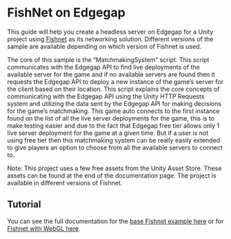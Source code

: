 # FishNet on Edgegap

This guide will help you create a headless server on Edgegap for a Unity project using [Fishnet](https://github.com/FirstGearGames/FishNet) as its networking solution. Different versions of the sample are available depending on which version of Fishnet is used.

The core of this sample is the “MatchmakingSystem” script. This script communicates with the Edgegap API to find live deployments of the available server for the game and if no available servers are found then it requests the Edgegap API to deploy a new instance of the game’s server for the client based on their location. This script explains the core concepts of communicating with the Edgegap API using the Unity HTTP Requests system and utilizing the data sent by the Edgegap API for making decisions for the game’s matchmaking.
This game auto connects to the first instance found on the list of all the live server deployments for the game, this is to make testing easier and due to the fact that Edgegap free tier allows only 1 live server deployment for the game at a given time. But if a user is not using free tier then this matchmaking system can be really easily extended to give players an option to choose from all the available servers to connect to.

Note: This project uses a few free assets from the Unity Asset Store. These assets can be found at the end of the documentation page. The project is available in different versions of Fishnet.

## Tutorial

You can see the full documentation for the [base Fishnet example here](https://docs.edgegap.com/docs/sample-projects/fishnet-on-edgegap) or for [Fishnet with WebGL here](https://docs.edgegap.com/docs/sample-projects/fishnet-webgl).
